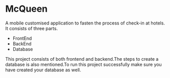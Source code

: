 # McQueen
A mobile customised application to fasten the process of check-in at hotels.
It consists of three parts.
  - FrontEnd
  - BackEnd
  - Database
  
This project consists of both frontend and backend.The steps to create a database is also mentioned.To run this project successfully make sure you have created your database as well.

